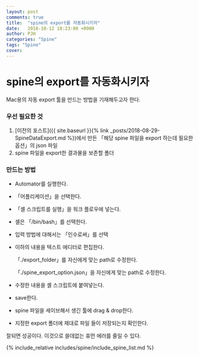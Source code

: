 ```yaml
---
layout: post
comments: true
title:  "spine의 export를 자동화시키자"
date:   2018-10-12 18:23:00 +0900
author: PJH
categories: "Spine"
tags: "Spine"
cover:
---
```


<h1>
spine의 export를 자동화시키자
</h1>

Mac용의 자동 export 툴을 만드는 방법을 기재해두고자 한다.

### 우선 필요한 것

1. [이전의 포스트]({{ site.baseurl }}{% link _posts/2018-08-29-SpineDataExport.md %})에서 만든 「해당 spine 파일을 export 하는데 필요한 옵션」의 json 파일
1. spine 파일을 export한 결과물을 보존할 폴더

### 만드는 방법

- Automator를 실행한다.
- 「어플리케이션」을 선택한다.
- 「셸 스크립트를 실행」을 워크 플로우에 넣는다.
- 셸은 「/bin/bash」를 선택한다.
- 입력 방법에 대해서는 「인수로써」를 선택
- 이하의 내용을 텍스트 에디터로 편집한다.

    <script src="https://gist.github.com/junhyungPARK78/1348715c57fb3d0cd8a5836d5e1bdc00.js"></script>

    「./export_folder」를 자신에게 맞는 path로 수정한다.
    
    「./spine_export_option.json」을 자신에게 맞는 path로 수정한다.

- 수정한 내용을 셸 스크립트에 붙여넣는다.
- save한다.
- spine 파일을 세이브해서 생긴 툴에 drag & drop한다.
- 지정한 export 폴더에 제대로 파일 들이 저장되는지 확인한다.


잘되면 성공이다. 이것으로 쓸데없는 휴먼 에러를 줄일 수 있다.

{% include_relative includes/spine/include_spine_list.md %}
